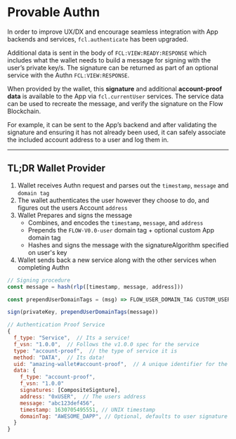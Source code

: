 # Provable Authn

In order to improve UX/DX and encourage seamless integration with App backends and services, `fcl.authenticate` has been upgraded.

Additional data is sent in the body of `FCL:VIEW:READY:RESPONSE` which includes what the wallet needs to build a message for signing with the user’s private key/s.
The signature can be returned as part of an optional service with the Authn `FCL:VIEW:RESPONSE`.

When provided by the wallet, this **signature** and additional **account-proof data** is available to the App via `fcl.currentUser` services. The service data can be used to recreate the message, and verify the signature on the Flow Blockchain.

For example, it can be sent to the App’s backend and after validating the signature and ensuring it has not already been used, it can safely associate the included account address to a user and log them in.

---

## TL;DR Wallet Provider

1. Wallet receives Authn request and parses out the `timestamp`, `message` and `domain tag`
2. The wallet authenticates the user however they choose to do, and figures out the users Account `address`
3. Wallet Prepares and signs the message
      - Combines, and encodes the `timestamp`, `message`, and `address`
      - Prepends the `FLOW-V0.0-user` domain tag + optional custom App domain tag
      - Hashes and signs the message with the signatureAlgorithm specified on user's key
4. Wallet sends back a new service along with the other services when completing Authn

```jsx
// Signing procedure
const message = hash(rlp([timestamp, message, address]))

const prependUserDomainTags = (msg) => FLOW_USER_DOMAIN_TAG CUSTOM_USER_DOMAIN_TAG + msg

sign(privateKey, prependUserDomainTags(message))

// Authentication Proof Service
{
  f_type: "Service",  // Its a service!
  f_vsn: "1.0.0",  // Follows the v1.0.0 spec for the service
  type: "account-proof",  // the type of service it is
  method: "DATA",  // Its data!
  uid: "amazing-wallet#account-proof",  // A unique identifier for the service            
  data: {
    f_type: "account-proof",
    f_vsn: "1.0.0"
    signatures: [CompositeSignture],
    address: "0xUSER",  // The users address
    message: "abc123def456",
    timestamp: 1630705495551, // UNIX timestamp
    domainTag: "AWESOME_DAPP", // Optional, defaults to user signature domain tag `FLOW-V0.0-user`
  }         
}
```
